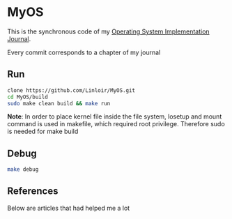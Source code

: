 # MyOS

This is the synchronous code of my [Operating System Implementation Journal](https://blog.linloir.xyz/2022/07/15/os-journal-vol-1/).

Every commit corresponds to a chapter of my journal

## Run

```bash
clone https://github.com/Linloir/MyOS.git
cd MyOS/build
sudo make clean build && make run
```

**Note**: In order to place kernel file inside the file system, losetup and mount command is used in makefile, which required root privilege. Therefore sudo is needed for make build

## Debug

```bash
make debug
```

## References

Below are articles that had helped me a lot
